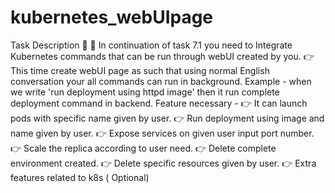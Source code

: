 # kubernetes_webUIpage
Task Description 📄  📌 In continuation of task 7.1 you need to Integrate Kubernetes commands that can be run through webUI created by you. 👉 This time create webUI page as such that using normal English conversation your all commands can run in background. Example - when we write 'run deployment using httpd image' then it run complete deployment command in backend.  Feature necessary - 👉 It can launch pods with specific name given by user. 👉 Run deployment using image and name given by user. 👉 Expose services on given user input port number. 👉 Scale the replica according to user need. 👉 Delete complete environment created. 👉 Delete specific resources given by user. 👉 Extra features related to k8s ( Optional)

